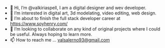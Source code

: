 - 👋 Hi, I’m @valkiriaspell, I am a digital designer and wev developer.
- 👀 I’m interested in digital art, 3d modelating, video editing, web design. 
- 🌱 I’m about to finish the full stack developer career at https://www.soyhenry.com/
- 💞️ I’m looking to collaborate on any kind of original projects where I could be useful. Always hoping to learn more.
- 📫 How to reach me ... valsalerno93@gmail.com

<!---
valkiriaspell/valkiriaspell is a ✨ special ✨ repository because its `README.md` (this file) appears on your GitHub profile.
You can click the Preview link to take a look at your changes.
--->
